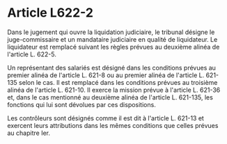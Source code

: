 # Article L622-2

Dans le jugement qui ouvre la liquidation judiciaire, le tribunal désigne le juge-commissaire et un mandataire judiciaire en qualité de liquidateur. Le liquidateur est remplacé suivant les règles prévues au deuxième alinéa de l'article L. 622-5.

Un représentant des salariés est désigné dans les conditions prévues au premier alinéa de l'article L. 621-8 ou au premier alinéa de l'article L. 621-135 selon le cas. Il est remplacé dans les conditions prévues au troisième alinéa de l'article L. 621-10. Il exerce la mission prévue à l'article L. 621-36 et, dans le cas mentionné au deuxième alinéa de l'article L. 621-135, les fonctions qui lui sont dévolues par ces dispositions.

Les contrôleurs sont désignés comme il est dit à l'article L. 621-13 et exercent leurs attributions dans les mêmes conditions que celles prévues au chapitre Ier.

